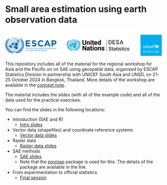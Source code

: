 # Small area estimation using earth observation data
  ![Logos](https://github.com/ESCAP-SD/bangkokgeospatialsae/blob/390f7601624533236ed83ad2082fc0591d13667f/Concept%20note/logos.png)

This repository includes all of the material for the regional workshop for Asia and the Pacific on  on SAE using geospatial data, organised by ESCAP Statistics Division in partnership with UNICEF South Asia and UNSD, on 21-25 October 2024 in Bangkok, Thailand. More details of the workshop are available in the [concept note](https://github.com/ESCAP-SD/bangkokgeospatialsae/blob/main/Concept%20note/Concept%20Note%20SAE%20Workshop%20FINAL.pdf).

The material includes the slides (with all of the example code) and all of the data used for the practical exercises.

You can find the slides in the following locations:
  - Introduction (SAE and R)
    - [Intro slides](https://escap-sd.github.io/bangkokgeospatialsae/intro.html)
  - Vector data (shapefiles) and coordinate reference systems
    - [Vector data slides](https://escap-sd.github.io/bangkokgeospatialsae/vectorfiles.html)
  - Raster data
    - [Raster data slides](https://escap-sd.github.io/bangkokgeospatialsae/rasterfiles.html)
  - SAE methods
    - [SAE slides](https://escap-sd.github.io/bangkokgeospatialsae/sae.html)
    - Note that the [povmap](https://cran.r-project.org/web/packages/povmap/povmap.pdf) package is used for this. The details of the package are available in the link.
  - From experimentation to official statistics
    - [Final session](https://github.com/ESCAP-SD/bangkokgeospatialsae/blob/main/ESCAP%20-%20experimental%20to%20off%20stats.pdf)  



